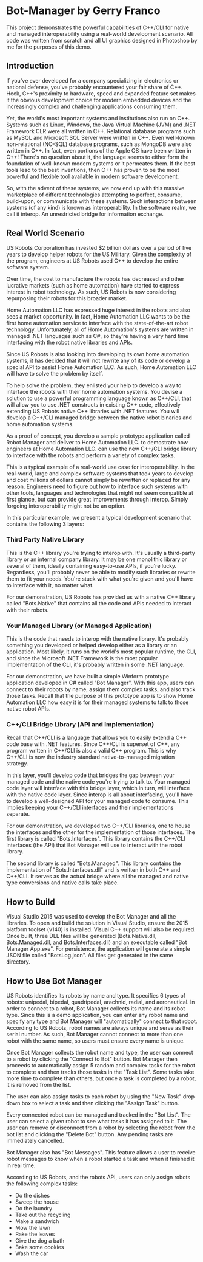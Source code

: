 # Bot-Manager by Gerry Franco

This project demonstrates the powerful capabilities of C++/CLI for native and managed interoperability 
using a real-world development scenario. All code was written from scratch and all UI graphics designed in Photoshop
by me for the purposes of this demo.

## Introduction

If you've ever developed for a company specializing in electronics or national defense, you've probably encountered your fair share 
of C++. Heck, C++'s proximity to hardware, speed and expanded feature set makes it the obvious development choice for modern embedded devices and the increasingly complex and challenging applications consuming them.

Yet, the world's most important systems and institutions also run on C++. Systems such as Linux, Windows, the Java Virtual Machine (JVM) and .NET Framework CLR were all written in C++. Relational database programs such as MySQL and Microsoft SQL Server were written in C++. Even well-known non-relational (NO-SQL) database programs, 
such as MongoDB were also written in C++. In fact, even portions of the Apple OS have been written in C++! 
There's no question about it, the language seems to either form the foundation of well-known modern systems or it permeates them. If the best tools lead to the best inventions, then C++ has proven to be the most powerful and flexible tool available in modern software development.

So, with the advent of these systems, we now end up with this massive marketplace of different technologies attempting to perfect, consume, build-upon, or communicate with these systems. Such interactions between systems (of any kind) is known as interoperability. In the software realm, we call it interop. An unrestricted bridge for information exchange.

## Real World Scenario

US Robots Corporation has invested $2 billion dollars over a period of five years to develop helper robots for the US Military. Given the complexity of the program, engineers at US Robots used C++ to develop the entire software system.

Over time, the cost to manufacture the robots has decreased and other lucrative markets (such as home automation) have started to express interest in robot technology. As such, US Robots is now considering repurposing their robots for this broader market.

Home Automation LLC has expressed huge interest in the robots and also sees a market opportunity. In fact, Home Automation LLC wants to be the first home automation service to interface with the state-of-the-art robot technology. Unfortunately, all of Home Automation's systems are written in managed .NET languages such as C#, so they're having a very hard time interfacing with the robot native libraries and APIs.

Since US Robots is also looking into developing its own home automation systems, it has decided that it will not rewrite any of its code or develop a special API to assist Home Automation LLC. As such, Home Automation LLC will have to solve the problem by itself.

To help solve the problem, they enlisted your help to develop a way to interface the robots with their home automation
systems. You devise a solution to use a powerful programming language known as C++/CLI, that will allow you to use .NET constructs in existing C++ code, effectively extending US Robots native C++ libraries with .NET features. You will develop
a C++/CLI managed bridge between the native robot binaries and home automation systems. 

As a proof of concept, you develop a sample prototype application called Robot Manager and deliver to Home Automation LLC. to demostrate how engineers at Home Automation LLC. can use the new C++/CLI bridge library to interface with the robots and perform a variety of complex tasks.

This is a typical example of a real-world use case for interoperability. In the real-world, large and complex software
systems that took years to develop and cost millions of dollars cannot simply be rewritten or replaced for any reason. Engineers need to figure out how to interface such systems with other tools, languages and technologies that might not seem compatible at first glance, but can provide great improvements through interop. Simply forgoing interoperability might not be an option.

In this particular example, we present a typical development scenario that contains the following 3 layers:

### Third Party Native Library

This is the C++ library you're trying to interop with. It's usually a third-party library or an internal company library. 
It may be one monolithic library or several of them, ideally containing easy-to-use APIs, if you're lucky. 
Regardless, you'll probably never be able to modify such libraries or rewrite them to fit your needs. You're stuck with
what you're given and you'll have to interface with it, no matter what.

For our demonstration, US Robots has provided us with a native C++ library called "Bots.Native" that contains all the code and  APIs needed to interact with their robots.

### Your Managed Library (or Managed Application)

This is the code that needs to interop with the native library. It's probably something you developed or helped develop either as a library or an application. Most likely, it runs on the world's most popular runtime, the CLI, and 
since the Microsoft .NET Framework is the most popular implementation of the CLI, it's probably written in some .NET language.

For our demonstration, we have built a simple Winform prototype application developed in C# called "Bot Manager". With this app, users can connect to their robots by name, assign them complex tasks, and also track those tasks. Recall that the purpose of this prototype app is to show Home Automation LLC how easy it is for their managed systems to talk to those native robot APIs.

### C++/CLI Bridge Library (API and Implementation)

Recall that C++/CLI is a language that allows you to easily extend a C++ code base with .NET features. Since C++/CLI is superset of C++, any program written in C++/CLI is also a valid C++ program. This is why C++/CLI is now the industry standard native-to-managed migration strategy.

In this layer, you'll develop code that bridges the gap between your managed code and the native code you're trying to talk to.  Your managed code layer will interface with this bridge layer, which in turn, will interface with the native code layer. Since interop is all about interfacing, you'll have to develop a well-designed API for your managed code to consume. This implies keeping your C++/CLI interfaces and their implementations separate. 

For our demonstration, we developed two C++/CLI libraries, one to house the interfaces and the other for the implementation of those interfaces. The first library is called "Bots.Interfaces". This library contains the C++/CLI interfaces (the API) that Bot Manager will use to interact with the robot library. 

The second library is called "Bots.Managed". This library contains the implementation of "Bots.Interfaces.dll" and
is written in both C++ and C++/CLI. It serves as the actual bridge where all the managed and native type conversions and native calls take place.

## How to Build

Visual Studio 2015 was used to develop the Bot Manager and all the libraries. To open and build the solution in Visual Studio, ensure the 2015 platform toolset (v140) is installed. Visual C++ support will also be required. Once built, three DLL files will be generated (Bots.Native.dll, Bots.Managed.dll, and Bots.Interfaces.dll) and an executable called "Bot Manager App.exe". For persistence, the application will generate a simple JSON file called "BotsLog.json". All files get generated in the same directory.

## How to Use Bot Manager

US Robots identifies its robots by name and type. It specifies 6 types of robots: unipedal, bipedal, quadripedal, arachnid, radial, and aeronautical. In order to connect to a robot, Bot Manager collects its name and its robot type. Since this is a demo application, you can enter any robot name and specify any type and Bot Manager will "automatically" connect to that robot. According to US Robots, robot names are always unique and serve as their serial number. As such, Bot Manager cannot connect to more than one robot with the same name, so users must ensure every name is unique.

Once Bot Manager collects the robot name and type, the user can connect to a robot by clicking the "Connect to Bot" button. Bot Manager then proceeds to automatically assign 5 random and complex tasks for the robot to complete and then tracks those tasks in the "Task List". Some tasks take more time to complete than others, but once a task is completed by a robot, it is removed from the list.

The user can also assign tasks to each robot by using the "New Task" drop down box to select a task and then clicking the "Assign Task" button.

Every connected robot can be managed and tracked in the "Bot List". The user can select a given robot to see what tasks
it has assigned to it. The user can remove or disconnect from a robot by selecting the robot from the bot list and clicking the "Delete Bot" button. Any pending tasks are immediately cancelled.

Bot Manager also has "Bot Messages". This feature allows a user to receive robot messages to know when a robot started a task and when it finished it in real time. 

According to US Robots, and the robots API, users can only assign robots the following complex tasks:

- Do the dishes
- Sweep the house
- Do the laundry
- Take out the recycling
- Make a sandwich
- Mow the lawn
- Rake the leaves
- Give the dog a bath
- Bake some cookies
- Wash the car























